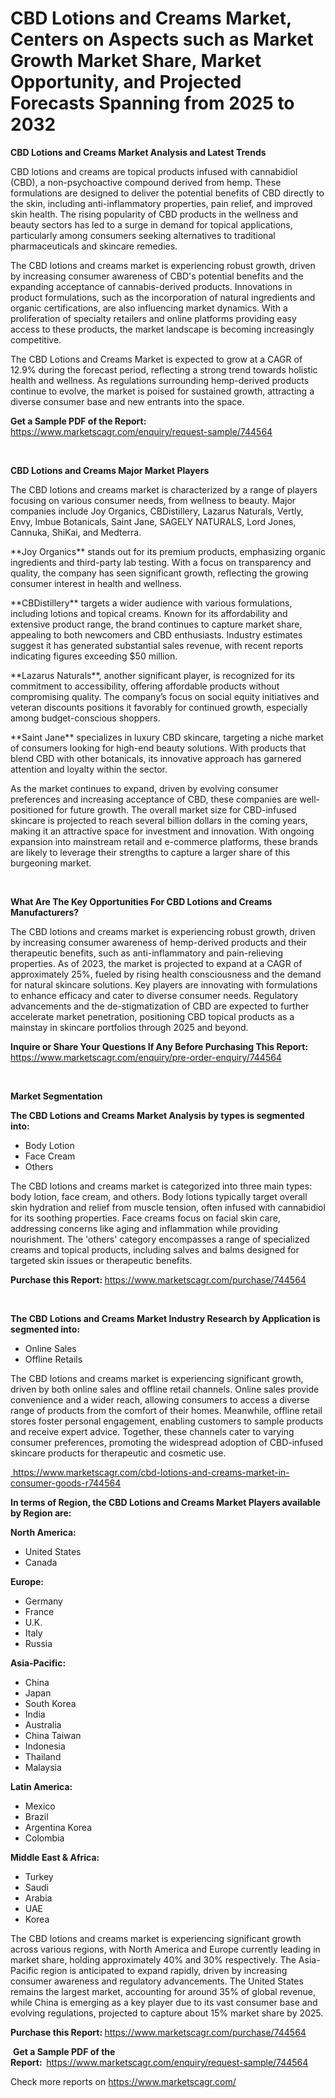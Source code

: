 <p><h1>CBD Lotions and Creams Market, Centers on Aspects such as Market Growth Market Share, Market Opportunity, and Projected Forecasts Spanning from 2025 to 2032</h1></p><p><strong>CBD Lotions and Creams Market Analysis and Latest Trends</strong></p>
<p><p>CBD lotions and creams are topical products infused with cannabidiol (CBD), a non-psychoactive compound derived from hemp. These formulations are designed to deliver the potential benefits of CBD directly to the skin, including anti-inflammatory properties, pain relief, and improved skin health. The rising popularity of CBD products in the wellness and beauty sectors has led to a surge in demand for topical applications, particularly among consumers seeking alternatives to traditional pharmaceuticals and skincare remedies.</p><p>The CBD lotions and creams market is experiencing robust growth, driven by increasing consumer awareness of CBD's potential benefits and the expanding acceptance of cannabis-derived products. Innovations in product formulations, such as the incorporation of natural ingredients and organic certifications, are also influencing market dynamics. With a proliferation of specialty retailers and online platforms providing easy access to these products, the market landscape is becoming increasingly competitive. </p><p>The CBD Lotions and Creams Market is expected to grow at a CAGR of 12.9% during the forecast period, reflecting a strong trend towards holistic health and wellness. As regulations surrounding hemp-derived products continue to evolve, the market is poised for sustained growth, attracting a diverse consumer base and new entrants into the space.</p></p>
<p><strong>Get a Sample PDF of the Report:&nbsp;</strong> <a href="https://www.marketscagr.com/enquiry/request-sample/744564?utm_campaign=3127&utm_medium=2&utm_source=Github&utm_content=ia&utm_term=29032025&utm_id=cbd-lotions-and-creams">https://www.marketscagr.com/enquiry/request-sample/744564</a></p>
<p>&nbsp;</p>
<p><strong>CBD Lotions and Creams Major Market Players</strong></p>
<p><p>The CBD lotions and creams market is characterized by a range of players focusing on various consumer needs, from wellness to beauty. Major companies include Joy Organics, CBDistillery, Lazarus Naturals, Vertly, Envy, Imbue Botanicals, Saint Jane, SAGELY NATURALS, Lord Jones, Cannuka, ShiKai, and Medterra.</p><p>**Joy Organics** stands out for its premium products, emphasizing organic ingredients and third-party lab testing. With a focus on transparency and quality, the company has seen significant growth, reflecting the growing consumer interest in health and wellness.</p><p>**CBDistillery** targets a wider audience with various formulations, including lotions and topical creams. Known for its affordability and extensive product range, the brand continues to capture market share, appealing to both newcomers and CBD enthusiasts. Industry estimates suggest it has generated substantial sales revenue, with recent reports indicating figures exceeding $50 million.</p><p>**Lazarus Naturals**, another significant player, is recognized for its commitment to accessibility, offering affordable products without compromising quality. The company’s focus on social equity initiatives and veteran discounts positions it favorably for continued growth, especially among budget-conscious shoppers.</p><p>**Saint Jane** specializes in luxury CBD skincare, targeting a niche market of consumers looking for high-end beauty solutions. With products that blend CBD with other botanicals, its innovative approach has garnered attention and loyalty within the sector.</p><p>As the market continues to expand, driven by evolving consumer preferences and increasing acceptance of CBD, these companies are well-positioned for future growth. The overall market size for CBD-infused skincare is projected to reach several billion dollars in the coming years, making it an attractive space for investment and innovation. With ongoing expansion into mainstream retail and e-commerce platforms, these brands are likely to leverage their strengths to capture a larger share of this burgeoning market.</p></p>
<p>&nbsp;</p>
<p><strong>What Are The Key Opportunities For CBD Lotions and Creams Manufacturers?</strong></p>
<p><p>The CBD lotions and creams market is experiencing robust growth, driven by increasing consumer awareness of hemp-derived products and their therapeutic benefits, such as anti-inflammatory and pain-relieving properties. As of 2023, the market is projected to expand at a CAGR of approximately 25%, fueled by rising health consciousness and the demand for natural skincare solutions. Key players are innovating with formulations to enhance efficacy and cater to diverse consumer needs. Regulatory advancements and the de-stigmatization of CBD are expected to further accelerate market penetration, positioning CBD topical products as a mainstay in skincare portfolios through 2025 and beyond.</p></p>
<p><strong>Inquire or Share Your Questions If Any Before Purchasing This Report:</strong> <a href="https://www.marketscagr.com/enquiry/pre-order-enquiry/744564?utm_campaign=3127&utm_medium=2&utm_source=Github&utm_content=ia&utm_term=29032025&utm_id=cbd-lotions-and-creams">https://www.marketscagr.com/enquiry/pre-order-enquiry/744564</a></p>
<p>&nbsp;</p>
<p><strong>Market Segmentation</strong></p>
<p><strong>The CBD Lotions and Creams Market Analysis by types is segmented into:</strong></p>
<p><ul><li>Body Lotion</li><li>Face Cream</li><li>Others</li></ul></p>
<p><p>The CBD lotions and creams market is categorized into three main types: body lotion, face cream, and others. Body lotions typically target overall skin hydration and relief from muscle tension, often infused with cannabidiol for its soothing properties. Face creams focus on facial skin care, addressing concerns like aging and inflammation while providing nourishment. The 'others' category encompasses a range of specialized creams and topical products, including salves and balms designed for targeted skin issues or therapeutic benefits.</p></p>
<p><strong>Purchase this Report:&nbsp;</strong><a href="https://www.marketscagr.com/purchase/744564?utm_campaign=3127&utm_medium=2&utm_source=Github&utm_content=ia&utm_term=29032025&utm_id=cbd-lotions-and-creams">https://www.marketscagr.com/purchase/744564</a></p>
<p>&nbsp;</p>
<p><strong>The CBD Lotions and Creams Market Industry Research by Application is segmented into:</strong></p>
<p><ul><li>Online Sales</li><li>Offline Retails</li></ul></p>
<p><p>The CBD lotions and creams market is experiencing significant growth, driven by both online sales and offline retail channels. Online sales provide convenience and a wider reach, allowing consumers to access a diverse range of products from the comfort of their homes. Meanwhile, offline retail stores foster personal engagement, enabling customers to sample products and receive expert advice. Together, these channels cater to varying consumer preferences, promoting the widespread adoption of CBD-infused skincare products for therapeutic and cosmetic use.</p></p>
<p><a href="https://www.marketscagr.com/cbd-lotions-and-creams-market-in-consumer-goods-r744564?utm_campaign=3127&utm_medium=2&utm_source=Github&utm_content=ia&utm_term=29032025&utm_id=cbd-lotions-and-creams">&nbsp;https://www.marketscagr.com/cbd-lotions-and-creams-market-in-consumer-goods-r744564</a></p>
<p><strong>In terms of Region, the CBD Lotions and Creams Market Players available by Region are:</strong></p>
<p>
    <p> <strong> North America: </strong>
        <ul>
            <li>United States</li>
            <li>Canada</li>
        </ul>
        </p> 
    <p> <strong> Europe: </strong>
        <ul>
            <li>Germany</li>
            <li>France</li>
            <li>U.K.</li>
            <li>Italy</li>
            <li>Russia</li>
        </ul>
        </p> 
    <p> <strong> Asia-Pacific: </strong>
        <ul>
            <li>China</li>
            <li>Japan</li>
            <li>South Korea</li>
            <li>India</li>
            <li>Australia</li>
            <li>China Taiwan</li>
            <li>Indonesia</li>
            <li>Thailand</li>
            <li>Malaysia</li>
        </ul>
        </p> 
    <p> <strong> Latin America: </strong>
        <ul>
            <li>Mexico</li>
            <li>Brazil</li>
            <li>Argentina Korea</li>
            <li>Colombia</li>
        </ul>
        </p> 
    <p> <strong> Middle East & Africa: </strong>
        <ul>
            <li>Turkey</li>
            <li>Saudi</li>
            <li>Arabia</li>
            <li>UAE</li>
            <li>Korea</li>
        </ul>
    </p>
    </p>
<p><p>The CBD lotions and creams market is experiencing significant growth across various regions, with North America and Europe currently leading in market share, holding approximately 40% and 30% respectively. The Asia-Pacific region is anticipated to expand rapidly, driven by increasing consumer awareness and regulatory advancements. The United States remains the largest market, accounting for around 35% of global revenue, while China is emerging as a key player due to its vast consumer base and evolving regulations, projected to capture about 15% market share by 2025.</p></p>
<p><strong>Purchase this Report: </strong><a href="https://www.marketscagr.com/purchase/744564?utm_campaign=3127&utm_medium=2&utm_source=Github&utm_content=ia&utm_term=29032025&utm_id=cbd-lotions-and-creams">https://www.marketscagr.com/purchase/744564</a></p>
<p>&nbsp;<strong>Get a Sample PDF of the Report:&nbsp;&nbsp;</strong><a href="https://www.marketscagr.com/enquiry/request-sample/744564?utm_campaign=3127&utm_medium=2&utm_source=Github&utm_content=ia&utm_term=29032025&utm_id=cbd-lotions-and-creams">https://www.marketscagr.com/enquiry/request-sample/744564</a></p>
<p><strong></strong></p>
<p>Check more reports on <a href="https://www.marketscagr.com/?utm_campaign=3127&utm_medium=2&utm_source=Github&utm_content=ia&utm_term=29032025&utm_id=cbd-lotions-and-creams">https://www.marketscagr.com/</a></p>